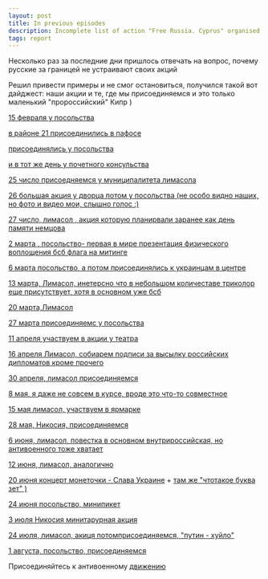 ```yaml
---
layout: post
title: In previous episodes
description: Incomplete list of action "Free Russia. Cyprus" organised or participated in
tags: report
---
```

Несколько раз за последние дни пришлось отвечать на вопрос, почему русские за границей не устраивают своих акций

Решил привести примеры и не смог остановиться, получился такой вот дайджест: наши акции и те, где мы присоединяемся
и это только маленький "пророссийский" Кипр )

[15 февраля у посольства](https://www.facebook.com/photo/?fbid=5042173425845230&set=pcb.498490024955919)

[в районе 21 присоединились в пафосе](https://www.facebook.com/photo/?fbid=5061288703933702&set=pcb.501990377939217)

[присоединялись у посольства](https://www.facebook.com/photo/?fbid=10159413107430339&set=pcb.504303194374602)

[и в тот же день у почетного консульства](https://www.facebook.com/photo/?fbid=10159413107875339&set=pcb.504303194374602)

[25 число присоедняемся у муниципалитета лимасола](https://www.facebook.com/photo?fbid=5074464132616159&set=pcb.504587334346188)

[26 большая акция у дворца потом у посольства (не особо видно наших, но фото и видео мои, слышно голос :)](https://www.facebook.com/100001578668092/videos/pcb.505289144276007/258476933142152)

[27 число, лимасол , акция которую планирвали заранее как день памяти немцова](https://www.facebook.com/photo?fbid=5080125555383350&set=pcb.505837447554510)

[2 марта , посольство- первая в мире презентация  физического воплощения бсб флага на митинге](https://www.facebook.com/photo/?fbid=5087774204618485&set=pcb.507554087382846)

[6 марта посольство, а потом присоединялись к украинцам в центре](https://www.facebook.com/photo/?fbid=5100192346710004&set=pcb.510231053781816)

[13 марта, Лимасол, инетерсно что в небольшом количеставе триколор еще присутствует, хотя в основном уже бсб](https://www.facebook.com/photo?fbid=10217122848023293&set=pcb.514363156701939)

[20 марта,Лимасол](https://www.facebook.com/photo/?fbid=5137710376291534&set=gm.518682882936633)

[27 марта присоединяемс у посольства](https://www.facebook.com/photo?fbid=5156009997794905&set=pcb.522920609179527)

[11 апреля участвуем в акции у театра](https://www.facebook.com/photo/?fbid=10159486011080339&set=pcb.531842528287335)

[16 апреля Лимасол, собиарем подписи за высылку российских дипломатов кроме прочего](https://www.facebook.com/photo/?fbid=10159518505425339&set=pcb.544188093719445)

[30 апреля, лимасол присоединяемся](https://www.facebook.com/photo/?fbid=10159518519475339&set=pcb.544195390385382)

[8 мая, я даже не совсем в курсе, вроде это что-то совместное](https://www.facebook.com/nowarcy/videos/pcb.549604543177800/373756608031517)

[15 мая лимасол, участвуем  в ярмарке](https://www.facebook.com/photo/?fbid=10159550025250339&set=pcb.555724592565795)

[28 мая, Никосия, присоединяемся](https://www.facebook.com/photo/?fbid=10159567393420339&set=pcb.562870168517904)

[6 июня, лимасол, повестка в основном внутрироссийская, но антивоенного тоже хватает](https://www.facebook.com/photo/?fbid=10159585456670339&set=pcb.568299567974964)

[12 июня, лимасол, аналогично](https://www.facebook.com/photo/?fbid=10159597849290339&set=pcb.573400207464900)

[20 июня концерт монеточки - Слава Украине](https://www.facebook.com/100001578668092/videos/pcb.577303383741249/784044399645411) + [там же "чтотакое буква зет" )](https://www.facebook.com/100001578668092/videos/pcb.577458747059046/5456376597719871)

[24 июня посольство, минипикет](https://www.facebook.com/photo/?fbid=10223084540514346&set=pcb.10223084540794353)

[3 июля Никосия минитарурная акция](https://www.facebook.com/photo/?fbid=10223127679552795&set=pcb.10223127680552820)

[24 июля, лимасол, акиця потомприсоединяемся, "путин - хуйло"](https://www.facebook.com/706315338/videos/pcb.600376714767249/1475237309568180)

[1 августа, посольство, присоединяемся](https://www.facebook.com/photo?fbid=10223253612301035&set=pcb.10223253612941051)

Присоединяйтесь к антивоенному [движению](https://t.me/nowarcy)
